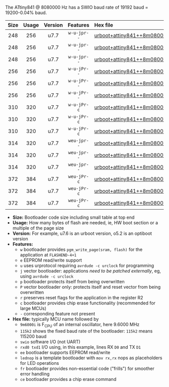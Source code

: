 The ATtiny841 @ 8080000 Hz has a SWIO baud rate of 19192 baud = 19200-0.04% baud.

|Size|Usage|Version|Features|Hex file|
|:-:|:-:|:-:|:-:|:--|
|248|256|u7.7|`w-u-jpr--`|[urboot+attiny841++8m0800i+++19k2_swio_rxa2_txa1_lednop.hex](https://raw.githubusercontent.com/stefanrueger/urboot.hex/main/mcus/attiny841/internal_oscillator/fint++8m0800_Hz/br+++19k2_bps/urboot+attiny841++8m0800i+++19k2_swio_rxa2_txa1_lednop.hex)|
|248|256|u7.7|`w-u-jpr--`|[urboot+attiny841++8m0800i+++19k2_swio_rxa4_txa5_lednop.hex](https://raw.githubusercontent.com/stefanrueger/urboot.hex/main/mcus/attiny841/internal_oscillator/fint++8m0800_Hz/br+++19k2_bps/urboot+attiny841++8m0800i+++19k2_swio_rxa4_txa5_lednop.hex)|
|248|256|u7.7|`w-u-jpr--`|[urboot+attiny841++8m0800i+++19k2_swio_rxb2_txa7_lednop.hex](https://raw.githubusercontent.com/stefanrueger/urboot.hex/main/mcus/attiny841/internal_oscillator/fint++8m0800_Hz/br+++19k2_bps/urboot+attiny841++8m0800i+++19k2_swio_rxb2_txa7_lednop.hex)|
|256|256|u7.7|`w-u-jPr--`|[urboot+attiny841++8m0800i+++19k2_swio_rxa2_txa1.hex](https://raw.githubusercontent.com/stefanrueger/urboot.hex/main/mcus/attiny841/internal_oscillator/fint++8m0800_Hz/br+++19k2_bps/urboot+attiny841++8m0800i+++19k2_swio_rxa2_txa1.hex)|
|256|256|u7.7|`w-u-jPr--`|[urboot+attiny841++8m0800i+++19k2_swio_rxa4_txa5.hex](https://raw.githubusercontent.com/stefanrueger/urboot.hex/main/mcus/attiny841/internal_oscillator/fint++8m0800_Hz/br+++19k2_bps/urboot+attiny841++8m0800i+++19k2_swio_rxa4_txa5.hex)|
|256|256|u7.7|`w-u-jPr--`|[urboot+attiny841++8m0800i+++19k2_swio_rxb2_txa7.hex](https://raw.githubusercontent.com/stefanrueger/urboot.hex/main/mcus/attiny841/internal_oscillator/fint++8m0800_Hz/br+++19k2_bps/urboot+attiny841++8m0800i+++19k2_swio_rxb2_txa7.hex)|
|310|320|u7.7|`w-u-jPr-c`|[urboot+attiny841++8m0800i+++19k2_swio_rxa2_txa1_lednop_fr_ce.hex](https://raw.githubusercontent.com/stefanrueger/urboot.hex/main/mcus/attiny841/internal_oscillator/fint++8m0800_Hz/br+++19k2_bps/urboot+attiny841++8m0800i+++19k2_swio_rxa2_txa1_lednop_fr_ce.hex)|
|310|320|u7.7|`w-u-jPr-c`|[urboot+attiny841++8m0800i+++19k2_swio_rxa4_txa5_lednop_fr_ce.hex](https://raw.githubusercontent.com/stefanrueger/urboot.hex/main/mcus/attiny841/internal_oscillator/fint++8m0800_Hz/br+++19k2_bps/urboot+attiny841++8m0800i+++19k2_swio_rxa4_txa5_lednop_fr_ce.hex)|
|310|320|u7.7|`w-u-jPr-c`|[urboot+attiny841++8m0800i+++19k2_swio_rxb2_txa7_lednop_fr_ce.hex](https://raw.githubusercontent.com/stefanrueger/urboot.hex/main/mcus/attiny841/internal_oscillator/fint++8m0800_Hz/br+++19k2_bps/urboot+attiny841++8m0800i+++19k2_swio_rxb2_txa7_lednop_fr_ce.hex)|
|314|320|u7.7|`weu-jpr--`|[urboot+attiny841++8m0800i+++19k2_swio_rxa2_txa1_ee_lednop.hex](https://raw.githubusercontent.com/stefanrueger/urboot.hex/main/mcus/attiny841/internal_oscillator/fint++8m0800_Hz/br+++19k2_bps/urboot+attiny841++8m0800i+++19k2_swio_rxa2_txa1_ee_lednop.hex)|
|314|320|u7.7|`weu-jpr--`|[urboot+attiny841++8m0800i+++19k2_swio_rxa4_txa5_ee_lednop.hex](https://raw.githubusercontent.com/stefanrueger/urboot.hex/main/mcus/attiny841/internal_oscillator/fint++8m0800_Hz/br+++19k2_bps/urboot+attiny841++8m0800i+++19k2_swio_rxa4_txa5_ee_lednop.hex)|
|314|320|u7.7|`weu-jpr--`|[urboot+attiny841++8m0800i+++19k2_swio_rxb2_txa7_ee_lednop.hex](https://raw.githubusercontent.com/stefanrueger/urboot.hex/main/mcus/attiny841/internal_oscillator/fint++8m0800_Hz/br+++19k2_bps/urboot+attiny841++8m0800i+++19k2_swio_rxb2_txa7_ee_lednop.hex)|
|372|384|u7.7|`weu-jPr-c`|[urboot+attiny841++8m0800i+++19k2_swio_rxa2_txa1_ee_lednop_fr_ce.hex](https://raw.githubusercontent.com/stefanrueger/urboot.hex/main/mcus/attiny841/internal_oscillator/fint++8m0800_Hz/br+++19k2_bps/urboot+attiny841++8m0800i+++19k2_swio_rxa2_txa1_ee_lednop_fr_ce.hex)|
|372|384|u7.7|`weu-jPr-c`|[urboot+attiny841++8m0800i+++19k2_swio_rxa4_txa5_ee_lednop_fr_ce.hex](https://raw.githubusercontent.com/stefanrueger/urboot.hex/main/mcus/attiny841/internal_oscillator/fint++8m0800_Hz/br+++19k2_bps/urboot+attiny841++8m0800i+++19k2_swio_rxa4_txa5_ee_lednop_fr_ce.hex)|
|372|384|u7.7|`weu-jPr-c`|[urboot+attiny841++8m0800i+++19k2_swio_rxb2_txa7_ee_lednop_fr_ce.hex](https://raw.githubusercontent.com/stefanrueger/urboot.hex/main/mcus/attiny841/internal_oscillator/fint++8m0800_Hz/br+++19k2_bps/urboot+attiny841++8m0800i+++19k2_swio_rxb2_txa7_ee_lednop_fr_ce.hex)|

- **Size:** Bootloader code size including small table at top end
- **Usage:** How many bytes of flash are needed, ie, HW boot section or a multiple of the page size
- **Version:** For example, u7.6 is an urboot version, o5.2 is an optiboot version
- **Features:**
  + `w` bootloader provides `pgm_write_page(sram, flash)` for the application at `FLASHEND-4+1`
  + `e` EEPROM read/write support
  + `u` uses urprotocol requiring `avrdude -c urclock` for programming
  + `j` vector bootloader: applications *need to be patched externally*, eg, using `avrdude -c urclock`
  + `p` bootloader protects itself from being overwritten
  + `P` vector bootloader only: protects itself and reset vector from being overwritten
  + `r` preserves reset flags for the application in the register R2
  + `c` bootloader provides chip erase functionality (recommended for large MCUs)
  + `-` corresponding feature not present
- **Hex file:** typically MCU name followed by
  + `9m6000i` is F<sub>CPU</sub> of an internal oscillator, here 9.6000 MHz
  + `115k2` shows the fixed baud rate of the bootloader: `115k2` means 115200 baud
  + `swio` software I/O (not UART)
  + `rxd0 txd1` I/O using, in this example, lines RX `D0` and TX `D1`
  + `ee` bootloader supports EEPROM read/write
  + `lednop` is a template bootloader with `mov rx,rx` nops as placeholders for LED operations
  + `fr` bootloader provides non-essential code ("frills") for smoother error handling
  + `ce` bootloader provides a chip erase command
